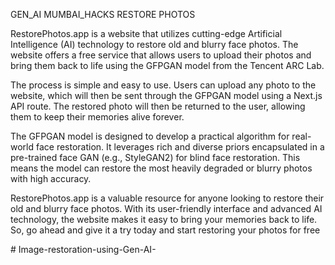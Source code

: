 GEN_AI MUMBAI_HACKS RESTORE PHOTOS

RestorePhotos.app is a website that utilizes cutting-edge Artificial Intelligence (AI) technology to restore old and blurry face photos. The website offers a free service that allows users to upload their photos and bring them back to life using the GFPGAN model from the Tencent ARC Lab.

The process is simple and easy to use. Users can upload any photo to the website, which will then be sent through the GFPGAN model using a Next.js API route. The restored photo will then be returned to the user, allowing them to keep their memories alive forever.

The GFPGAN model is designed to develop a practical algorithm for real-world face restoration. It leverages rich and diverse priors encapsulated in a pre-trained face GAN (e.g., StyleGAN2) for blind face restoration. This means the model can restore the most heavily degraded or blurry photos with high accuracy.

RestorePhotos.app is a valuable resource for anyone looking to restore their old and blurry face photos. With its user-friendly interface and advanced AI technology, the website makes it easy to bring your memories back to life. So, go ahead and give it a try today and start restoring your photos for free

#   I m a g e - r e s t o r a t i o n - u s i n g - G e n - A I -  
 